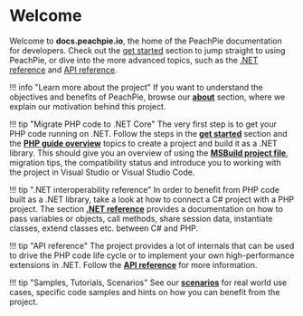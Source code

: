 # Welcome

Welcome to **docs.peachpie.io**, the home of the PeachPie documentation for developers. Check out the [get started](get-started) section to jump straight to using PeachPie, or dive into the more advanced topics, such as the [.NET reference](net-reference) and [API reference](api-reference).

!!! info "Learn more about the project"
    If you want to understand the objectives and benefits of PeachPie, browse our **[about](about)** section, where we explain our motivation behind this project.

!!! tip "Migrate PHP code to .NET Core"
    The very first step is to get your PHP code running on .NET.
    Follow the steps in the **[get started](get-started)** section and the **[PHP guide overview](php-guide)** topics to create a project and build it as a .NET library. This should give you an overview of using the **[MSBuild project file](php-guide/msbuild)**, migration tips, the compatibility status and introduce you to working with the project in Visual Studio or Visual Studio Code.

!!! tip ".NET interoperability reference"
    In order to benefit from PHP code built as a .NET library, take a look at how to connect a C# project with a PHP project. The section **[.NET reference](net-reference)** provides a documentation on how to pass variables or objects, call methods, share session data, instantiate classes, extend classes etc. between C# and PHP.
    
!!! tip "API reference"
    The project provides a lot of internals that can be used to drive the PHP code life cycle or to implement your own high-performance extensions in .NET. Follow the **[API reference](api-reference)** for more information.
    
!!! tip "Samples, Tutorials, Scenarios"
    See our **[scenarios](scenarios)** for real world use cases, specific code samples and hints on how you can benefit from the project.
